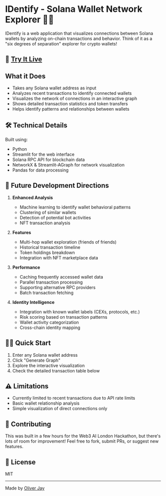 # IDentify - Solana Wallet Network Explorer 🕵️‍♂️

IDentify is a web application that visualizes connections between Solana wallets by analyzing on-chain transactions and behavior. Think of it as a "six degrees of separation" explorer for crypto wallets!

## 🌟 [Try It Live](https://identify-solana.streamlit.app/)

## What it Does

- Takes any Solana wallet address as input
- Analyzes recent transactions to identify connected wallets
- Visualizes the network of connections in an interactive graph
- Shows detailed transaction statistics and token transfers
- Helps identify patterns and relationships between wallets

## 🛠️ Technical Details

Built using:
- Python
- Streamlit for the web interface
- Solana RPC API for blockchain data
- NetworkX & Streamlit-AGraph for network visualization
- Pandas for data processing

## 🚀 Future Development Directions

1. **Enhanced Analysis**
   - Machine learning to identify wallet behavioral patterns
   - Clustering of similar wallets
   - Detection of potential bot activities
   - NFT transaction analysis

2. **Features**
   - Multi-hop wallet exploration (friends of friends)
   - Historical transaction timeline
   - Token holdings breakdown
   - Integration with NFT marketplace data

3. **Performance**
   - Caching frequently accessed wallet data
   - Parallel transaction processing
   - Supporting alternative RPC providers
   - Batch transaction fetching

4. **Identity Intelligence**
   - Integration with known wallet labels (CEXs, protocols, etc.)
   - Risk scoring based on transaction patterns
   - Wallet activity categorization
   - Cross-chain identity mapping

## 🏃‍♂️ Quick Start

1. Enter any Solana wallet address
2. Click "Generate Graph"
3. Explore the interactive visualization
4. Check the detailed transaction table below

## ⚠️ Limitations

- Currently limited to recent transactions due to API rate limits
- Basic wallet relationship analysis
- Simple visualization of direct connections only

## 🤝 Contributing

This was built in a few hours for the Web3 AI London Hackathon, but there's lots of room for improvement! Feel free to fork, submit PRs, or suggest new features.

## 📝 License

MIT

---

Made by [Oliver Jay](https://github.com/LoreviQ)